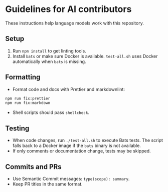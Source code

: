 # Guidelines for AI contributors

These instructions help language models work with this repository.

## Setup

1. Run `npm install` to get linting tools.
2. Install `bats` or make sure Docker is available. `test-all.sh` uses Docker
   automatically when `bats` is missing.

## Formatting

- Format code and docs with Prettier and markdownlint:

```bash
npm run fix:prettier
npm run fix:markdown
```

- Shell scripts should pass `shellcheck`.

## Testing

- When code changes, run `./test-all.sh` to execute Bats tests. The script
  falls back to a Docker image if the `bats` binary is not available.
- If only comments or documentation change, tests may be skipped.

## Commits and PRs

- Use Semantic Commit messages: `type(scope): summary`.
- Keep PR titles in the same format.

<!-- vim: set ft=markdown spell spelllang=en_us cc=80 : -->
